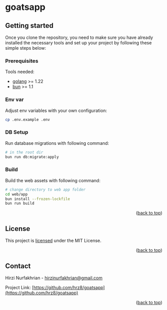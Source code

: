 <a name="readme-top"></a>

# goatsapp

## Getting started

Once you clone the repository, you need to make sure you have already installed the necessary tools and set up your project by following these simple steps below:

### Prerequisites

Tools needed:

- [golang](https://go.dev/dl/) >= 1.22
- [bun](https://bun.sh/docs/installation) >= 1.1

### Env var

Adjust env variables with your own configuration:

```sh
cp .env.example .env
```

### DB Setup

Run database migrations with following command:

```sh
# in the root dir
bun run db:migrate:apply
```

### Build

Build the web assets with following command:

```sh
# change directory to web app folder
cd web/app
bun install --frozen-lockfile
bun run build
```

<p align="right">(<a href="#readme-top">back to top</a>)</p>

## License

This project is [licensed][LICENSE] under the MIT License.

<p align="right">(<a href="#readme-top">back to top</a>)</p>

## Contact

Hirzi Nurfakhrian - hirzinurfakhrian@gmail.com

Project Link: [https://github.com/hrz8/goatsapp](https://github.com/hrz8/goatsapp)

<p align="right">(<a href="#readme-top">back to top</a>)</p>

[LICENSE]: (./LICENSE)
